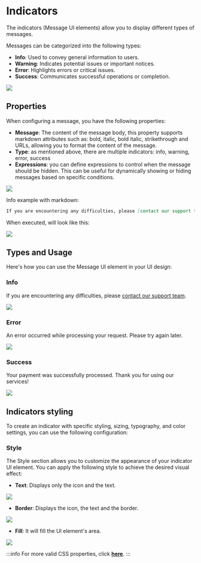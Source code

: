 # Indicators

The indicators (Message UI elements) allow you to display different types of messages.

Messages can be categorized into the following types:

* **Info**: Used to convey general information to users.
* **Warning**: Indicates potential issues or important notices.
* **Error**: Highlights errors or critical issues.
* **Success**: Communicates successful operations or completion.


![](https://s3.eu-west-1.amazonaws.com/docx.flowx.ai/release34/indicators_gen.png)

## Properties

When configuring a message, you have the following properties:

- **Message**: The content of the message body, this property supports markdown attributes such as: bold, italic, bold italic, strikethrough and URLs, allowing you to format the content of the message. 
- **Type**: as mentioned above, there are multiple indicators: info, warning, error, success
- **Expressions**: you can define expressions to control when the message should be hidden. This can be useful for dynamically showing or hiding messages based on specific conditions.


![](https://s3.eu-west-1.amazonaws.com/docx.flowx.ai/release34/indicators_prop.png)


Info example with markdown:

```markdown
If you are encountering any difficulties, please [contact our support team](mailto:support@flowx.ai).
```

When executed, will look like this:

![](https://s3.eu-west-1.amazonaws.com/docx.flowx.ai/release34/indicators1.png)

## Types and Usage

Here's how you can use the Message UI element in your UI design:

### Info

If you are encountering any difficulties, please [contact our support team](mailto:support@flowx.ai).

![](https://s3.eu-west-1.amazonaws.com/docx.flowx.ai/release34/info_indicator.png)


### Error

An error occurred while processing your request. Please try again later.

![](https://s3.eu-west-1.amazonaws.com/docx.flowx.ai/release34/indicator_error.png)


### Success

Your payment was successfully processed. Thank you for using our services!

![](https://s3.eu-west-1.amazonaws.com/docx.flowx.ai/release34/indicator_success.png)

## Indicators styling


To create an indicator with specific styling, sizing, typography, and color settings, you can use the following configuration:

### Style

The Style section allows you to customize the appearance of your indicator UI element. You can apply the following style to achieve the desired visual effect:

- **Text**: Displays only the icon and the text.

![](https://s3.eu-west-1.amazonaws.com/docx.flowx.ai/release34/indicator_text.png)

- **Border**: Displays the icon, the text and the border.

![](https://s3.eu-west-1.amazonaws.com/docx.flowx.ai/release34/indicator_border.png)

- **Fill**: It will fill the UI element's area.

![](https://s3.eu-west-1.amazonaws.com/docx.flowx.ai/release34/indicator_fill.png)

:::info
For more valid CSS properties, click [**here**](../../ui-designer/ui-designer.md#styling).
:::




